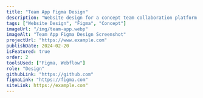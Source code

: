 ```yaml
---
title: "Team App Figma Design"
description: "Website design for a concept team collaboration platform. This design also includes a beautiful blog."
tags: ["Website Design", "Figma", "Concept"]
imageUrl: "/img/team-app.webp"
imageAlt: "Team App Figma Design Screenshot"
projectUrl: "https://www.example.com"
publishDate: 2024-02-20
isFeatured: true
order: 2
toolsUsed: ["Figma, Webflow"]
role: "Design"
githubLink: "https://github.com"
figmaLink: "https://figma.com"
siteLink: https://example.com"
---
```

